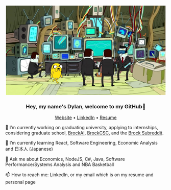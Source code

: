 <p align="center">
    <img alt="Site logo" src="./JakeTheDogAndBusinessMen.jpg" width="500" />
</p>

<h3 align="center">Hey, my name's Dylan, welcome to my GitHub👋 </h3>
<p align="center">
  <a href="https://firefelix.github.io/dsouvage-homepage">Website</a> •
  <a href="https://www.linkedin.com/in/dylan-souvage/">LinkedIn</a> •
  <a href="https://www.cosc.brocku.ca/~ds16bz/resume/Dylan_Souvage_Resume.pdf">Resume</a>
</p>
🔭 I’m currently working on graduating university, applying to internships, considering graduate school, <a href="https://www.brockai.ca/">BrockAI</a>, <a href="https://www.brockcsc.ca/">BrockCSC</a>, and the <a href="https://www.reddit.com/r/brocku/">Brock Subreddit</a>.

🌱 I’m currently learning React, Software Engineering, Economic Analysis and 日本人 (Japanese)

💬 Ask me about Economics, NodeJS, C#, Java, Software Performance/Systems Analysis and NBA Basketball

📫 How to reach me: LinkedIn, or my email which is on my resume and personal page
